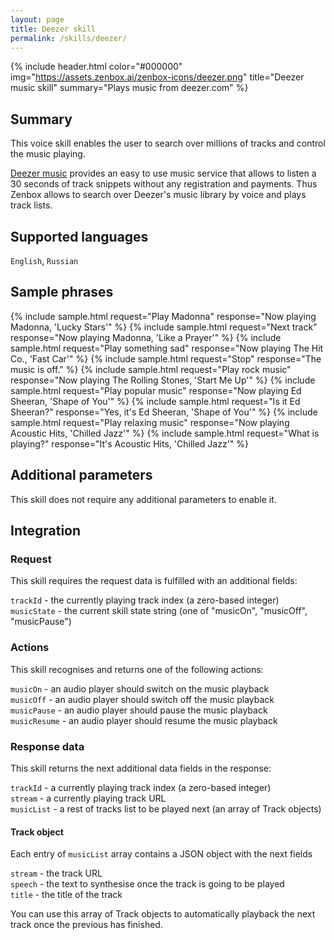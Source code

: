 ```yaml
---
layout: page
title: Deezer skill
permalink: /skills/deezer/
---
```


{% include header.html color="#000000" img="https://assets.zenbox.ai/zenbox-icons/deezer.png" title="Deezer music skill" summary="Plays music from deezer.com" %}

## Summary
This voice skill enables the user to search over millions of tracks and control the music playing.

[Deezer music](http://deezer.com) provides an easy to use music service that allows to listen a 30 seconds of track snippets without any registration
and payments. Thus Zenbox allows to search over Deezer\'s music library by voice and plays track lists.

## Supported languages
`English`, `Russian`

## Sample phrases
{% include sample.html request="Play Madonna" response="Now playing Madonna, 'Lucky Stars'" %}
{% include sample.html request="Next track" response="Now playing Madonna, 'Like a Prayer'" %}
{% include sample.html request="Play something sad" response="Now playing The Hit Co., 'Fast Car'" %}
{% include sample.html request="Stop" response="The music is off." %}
{% include sample.html request="Play rock music" response="Now playing The Rolling Stones, 'Start Me Up'" %}
{% include sample.html request="Play popular music" response="Now playing Ed Sheeran, 'Shape of You'" %}
{% include sample.html request="Is it Ed Sheeran?" response="Yes, it's Ed Sheeran, 'Shape of You'" %}
{% include sample.html request="Play relaxing music" response="Now playing Acoustic Hits, 'Chilled Jazz'" %}
{% include sample.html request="What is playing?" response="It's Acoustic Hits, 'Chilled Jazz'" %}

## Additional parameters
This skill does not require any additional parameters to enable it.

## Integration

### Request
This skill requires the request data is fulfilled with an additional fields:

`trackId` - the currently playing track index (a zero-based integer)  
`musicState` - the current skill state string (one of "musicOn", "musicOff", "musicPause")

### Actions
This skill recognises and returns one of the following actions:

`musicOn` - an audio player should switch on the music playback  
`musicOff` - an audio player should switch off the music playback  
`musicPause` - an audio player should pause the music playback  
`musicResume` - an audio player should resume the music playback

### Response data
This skill returns the next additional data fields in the response:

`trackId` - a currently playing track index (a zero-based integer)  
`stream` - a currently playing track URL  
`musicList` - a rest of tracks list to be played next (an array of Track objects)  

#### Track object
Each entry of `musicList` array contains a JSON object with the next fields

`stream` - the track URL  
`speech` - the text to synthesise once the track is going to be played  
`title` - the title of the track

You can use this array of Track objects to automatically playback the next track once the previous has finished.